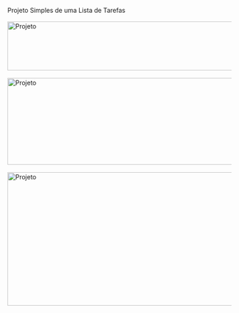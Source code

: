 Projeto Simples de uma Lista de Tarefas
<br><br>
  <img align="center" alt="Projeto" height="110" width="700" src="https://github.com/ViniciusAzambuja-Dev/listaTarefa/assets/145075747/f308e293-cae0-470a-9bd6-cfe938673aea" />
  <br><br>
  <img align="center" alt="Projeto" height="195" width="700" src="https://github.com/ViniciusAzambuja-Dev/listaTarefa/assets/145075747/b35bbfac-a132-4f9a-bd26-f4384ff38e4b" />
  <br><br>
  <img align="center" alt="Projeto" height="300" width="700" src="https://github.com/ViniciusAzambuja-Dev/listaTarefa/assets/145075747/00e39e3b-7de7-41b4-9461-6246331f09d8" />
